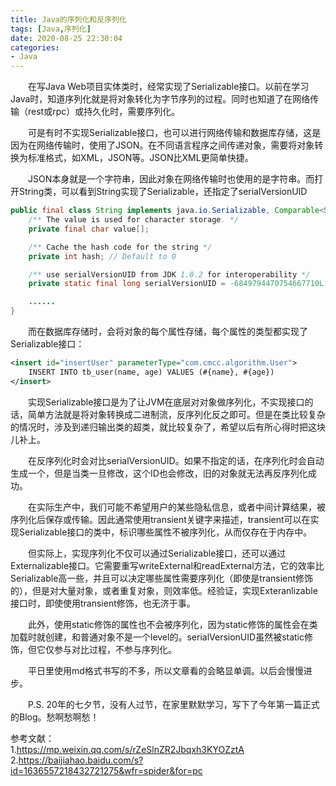 ```yaml
---
title: Java的序列化和反序列化
tags: [Java,序列化]
date: 2020-08-25 22:30:04
categories:
- Java
---
```


&emsp;&emsp;在写Java Web项目实体类时，经常实现了Serializable接口。以前在学习Java时，知道序列化就是将对象转化为字节序列的过程。同时也知道了在网络传输（rest或rpc）或持久化时，需要序列化。

&emsp;&emsp;可是有时不实现Serializable接口，也可以进行网络传输和数据库存储，这是因为在网络传输时，使用了JSON。在不同语言程序之间传递对象，需要将对象转换为标准格式，如XML，JSON等。JSON比XML更简单快捷。

&emsp;&emsp;JSON本身就是一个字符串，因此对象在网络传输时也使用的是字符串。而打开String类，可以看到String实现了Serializable，还指定了serialVersionUID
	
```java
public final class String implements java.io.Serializable, Comparable<String>, CharSequence {
    /** The value is used for character storage. */
    private final char value[];

    /** Cache the hash code for the string */
    private int hash; // Default to 0

    /** use serialVersionUID from JDK 1.0.2 for interoperability */
    private static final long serialVersionUID = -6849794470754667710L;

    ......
}
```
&emsp;&emsp;而在数据库存储时，会将对象的每个属性存储，每个属性的类型都实现了Serializable接口：
```xml
<insert id="insertUser" parameterType="com.cmcc.algorithm.User">
    INSERT INTO tb_user(name, age) VALUES (#{name}, #{age})
</insert>
```

&emsp;&emsp;实现Serializable接口是为了让JVM在底层对对象做序列化，不实现接口的话，简单方法就是将对象转换成二进制流，反序列化反之即可。但是在类比较复杂的情况时，涉及到递归输出类的超类，就比较复杂了，希望以后有所心得时把这块儿补上。

&emsp;&emsp;在反序列化时会对比serialVersionUID。如果不指定的话，在序列化时会自动生成一个，但是当类一旦修改，这个ID也会修改，旧的对象就无法再反序列化成功。

&emsp;&emsp;在实际生产中，我们可能不希望用户的某些隐私信息，或者中间计算结果，被序列化后保存或传输。因此通常使用transient关键字来描述，transient可以在实现Serializable接口的类中，标识哪些属性不被序列化，从而仅存在于内存中。

&emsp;&emsp;但实际上，实现序列化不仅可以通过Serializable接口，还可以通过Externalizable接口。它需要重写writeExternal和readExternal方法，它的效率比Serializable高一些，并且可以决定哪些属性需要序列化（即使是transient修饰的），但是对大量对象，或者重复对象，则效率低。经验证，实现Exteranlizable接口时，即使使用transient修饰，也无济于事。

&emsp;&emsp;此外，使用static修饰的属性也不会被序列化，因为static修饰的属性会在类加载时就创建，和普通对象不是一个level的。serialVersionUID虽然被static修饰，但它仅参与对比过程，不参与序列化。

&emsp;&emsp;平日里使用md格式书写的不多，所以文章看的会略显单调。以后会慢慢进步。

&emsp;&emsp;P.S. 20年的七夕节，没有人过节，在家里默默学习，写下了今年第一篇正式的Blog。愁啊愁啊愁！

参考文献：  
1.<https://mp.weixin.qq.com/s/rZeSlnZR2Jbqxh3KYOZztA>  
2.<https://baijiahao.baidu.com/s?id=1636557218432721275&wfr=spider&for=pc>